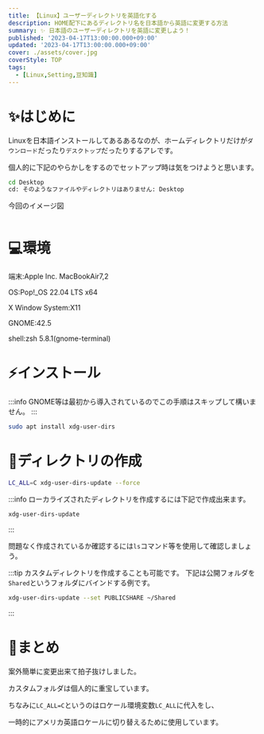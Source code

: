 ```yaml
---
title: 【Linux】ユーザーディレクトリを英語化する
description: HOME配下にあるディレクトリ名を日本語から英語に変更する方法
summary: ✨ 日本語のユーザーディレクトリを英語に変更しよう！
published: '2023-04-17T13:00:00.000+09:00'
updated: '2023-04-17T13:00:00.000+09:00'
cover: ./assets/cover.jpg
coverStyle: TOP
tags:
  - [Linux,Setting,豆知識]
---
```


<script lang="ts">
import Folder from '$lib/components/folder.svelte'
const oldDir = [
  {name:'デスクトップ'},
  {name:'ドキュメント'},
  {name:'ダウンロード'},
  {name:'ミュージック'},
  {name:'テンプレート'},
  {name:'ビデオ'}
];
const newDir = [
  {name:'Desktop'},
  {name:'Documents'},
  {name:'Downloads'},
  {name:'Music'},
  {name:'Templates'},
  {name:'Videos'}
];
</script>

# ✨はじめに
Linuxを日本語インストールしてあるあるなのが、ホームディレクトリだけが`ダウンロード`だったり`デスクトップ`だったりするアレです。

個人的に下記のやらかしをするのでセットアップ時は気をつけようと思います。

```bash
cd Desktop
cd: そのようなファイルやディレクトリはありません: Desktop
```
今回のイメージ図
<div style="display:flex;justify-content:space-around;">
<Folder name="設定前" files={oldDir} expanded />
<Folder name="設定後" files={newDir} expanded />
</div>

# 💻環境
端末:Apple Inc. MacBookAir7,2

OS:Pop!_OS 22.04 LTS x64

X Window System:X11

GNOME:42.5

shell:zsh 5.8.1(gnome-terminal)


# ⚡インストール
:::info
GNOME等は最初から導入されているのでこの手順はスキップして構いません。
:::
```bash
sudo apt install xdg-user-dirs
```

# 🔨ディレクトリの作成
```bash
LC_ALL=C xdg-user-dirs-update --force
```
:::info
ローカライズされたディレクトリを作成するには下記で作成出来ます。
```bash
xdg-user-dirs-update
```
:::

問題なく作成されているか確認するには`ls`コマンド等を使用して確認しましょう。

:::tip
カスタムディレクトリを作成することも可能です。
下記は公開フォルダを`Shared`というフォルダにバインドする例です。
```bash
xdg-user-dirs-update --set PUBLICSHARE ~/Shared
```
:::

# 📕まとめ
案外簡単に変更出来て拍子抜けしました。

カスタムフォルダは個人的に重宝しています。

ちなみに`LC_ALL=C`というのはロケール環境変数`LC_ALL`に代入をし、

一時的にアメリカ英語ロケールに切り替えるために使用しています。